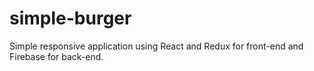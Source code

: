 # simple-burger
Simple responsive application using React and Redux for front-end and Firebase for back-end.